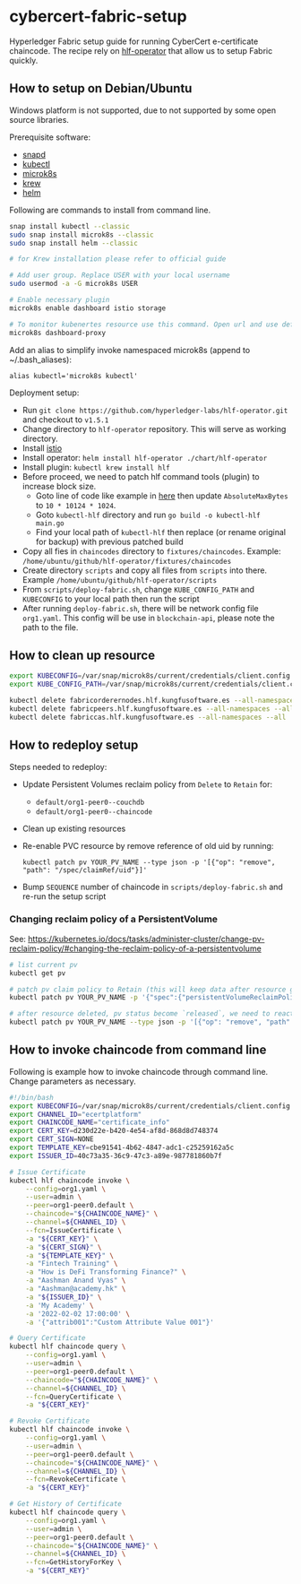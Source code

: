 # cybercert-fabric-setup

Hyperledger Fabric setup guide for running CyberCert e-certificate chaincode. The recipe rely on [hlf-operator](https://github.com/hyperledger-labs/hlf-operator) that allow us to setup Fabric quickly.

## How to setup on Debian/Ubuntu

Windows platform is not supported, due to not supported by some open source libraries.

Prerequisite software:

- [snapd](https://snapcraft.io/docs/installing-snapd)
- [kubectl](https://kubernetes.io/docs/tasks/tools/install-kubectl-linux/#install-using-native-package-management)
- [microk8s](https://microk8s.io/)
- [krew](https://krew.sigs.k8s.io/docs/user-guide/setup/install/)
- [helm](https://helm.sh/docs/intro/install/#from-snap)

Following are commands to install from command line.

```bash
snap install kubectl --classic
sudo snap install microk8s --classic
sudo snap install helm --classic

# for Krew installation please refer to official guide

# Add user group. Replace USER with your local username
sudo usermod -a -G microk8s USER

# Enable necessary plugin
microk8s enable dashboard istio storage

# To monitor kubenertes resource use this command. Open url and use default token to access dashboard.
microk8s dashboard-proxy
```

Add an alias to simplify invoke namespaced microk8s (append to ~/.bash_aliases):

```text
alias kubectl='microk8s kubectl'
```

Deployment setup:

- Run `git clone https://github.com/hyperledger-labs/hlf-operator.git` and checkout to `v1.5.1`
- Change directory to `hlf-operator` repository. This will serve as working directory.
- Install [istio](https://github.com/hyperledger-labs/hlf-operator/tree/2ab0262e1776621eed19beedf9bf5fa5f397b5b2#install-istio)
- Install operator: `helm install hlf-operator ./chart/hlf-operator`
- Install plugin: `kubectl krew install hlf`
- Before proceed, we need to patch hlf command tools (plugin) to increase block size.
  - Goto line of code like example in [here](https://github.com/hyperledger-labs/hlf-operator/blob/94c333140de92a1125d9fba8192396a01afbed4b/controllers/testutils/channel.go#L183) then update `AbsoluteMaxBytes` to `10 * 10124 * 1024`.
  - Goto `kubectl-hlf` directory and run `go build -o kubectl-hlf main.go`
  - Find your local path of `kubectl-hlf` then replace (or rename original for backup) with previous patched build
- Copy all fies in `chaincodes` directory to `fixtures/chaincodes`. Example: `/home/ubuntu/github/hlf-operator/fixtures/chaincodes`
- Create directory `scripts` and copy all files from `scripts` into there. Example `/home/ubuntu/github/hlf-operator/scripts`
- From `scripts/deploy-fabric.sh`, change `KUBE_CONFIG_PATH` and `KUBECONFIG` to your local path then run the script
- After running `deploy-fabric.sh`, there will be network config file `org1.yaml`. This config will be use in `blockchain-api`, please note the path to the file.

## How to clean up resource

```bash
export KUBECONFIG=/var/snap/microk8s/current/credentials/client.config # Change to your local path
export KUBE_CONFIG_PATH=/var/snap/microk8s/current/credentials/client.config # Change to your local path

kubectl delete fabricorderernodes.hlf.kungfusoftware.es --all-namespaces --all
kubectl delete fabricpeers.hlf.kungfusoftware.es --all-namespaces --all
kubectl delete fabriccas.hlf.kungfusoftware.es --all-namespaces --all
```

## How to redeploy setup

Steps needed to redeploy:

- Update Persistent Volumes reclaim policy from `Delete` to `Retain` for:
  - `default/org1-peer0--couchdb`
  - `default/org1-peer0--chaincode`

- Clean up existing resources

- Re-enable PVC resource by remove reference of old uid by running:

  `kubectl patch pv YOUR_PV_NAME --type json -p '[{"op": "remove", "path": "/spec/claimRef/uid"}]'`

- Bump `SEQUENCE` number of chaincode in `scripts/deploy-fabric.sh` and re-run the setup script

### Changing reclaim policy of a PersistentVolume

See: <https://kubernetes.io/docs/tasks/administer-cluster/change-pv-reclaim-policy/#changing-the-reclaim-policy-of-a-persistentvolume>

```bash
# list current pv
kubectl get pv

# patch pv claim policy to Retain (this will keep data after resource got deleted)
kubectl patch pv YOUR_PV_NAME -p '{"spec":{"persistentVolumeReclaimPolicy":"Retain"}}'

# after resource deleted, pv status become `released`, we need to reactive with this script to become `available`
kubectl patch pv YOUR_PV_NAME --type json -p '[{"op": "remove", "path": "/spec/claimRef/uid"}]'
```

## How to invoke chaincode from command line

Following is example how to invoke chaincode through command line. Change parameters as necessary.

```bash
#!/bin/bash
export KUBECONFIG=/var/snap/microk8s/current/credentials/client.config # Change to your local path
export CHANNEL_ID="ecertplatform"
export CHAINCODE_NAME="certificate_info"
export CERT_KEY=d230d22e-b420-4e54-af8d-868d8d748374
export CERT_SIGN=NONE
export TEMPLATE_KEY=cbe91541-4b62-4847-adc1-c25259162a5c
export ISSUER_ID=40c73a35-36c9-47c3-a89e-987781860b7f

# Issue Certificate
kubectl hlf chaincode invoke \
    --config=org1.yaml \
    --user=admin \
    --peer=org1-peer0.default \
    --chaincode="${CHAINCODE_NAME}" \
    --channel=${CHANNEL_ID} \
    --fcn=IssueCertificate \
    -a "${CERT_KEY}" \
    -a "${CERT_SIGN}" \
    -a "${TEMPLATE_KEY}" \
    -a "Fintech Training" \
    -a "How is DeFi Transforming Finance?" \
    -a "Aashman Anand Vyas" \
    -a "Aashman@academy.hk" \
    -a "${ISSUER_ID}" \
    -a 'My Academy' \
    -a '2022-02-02 17:00:00' \
    -a '{"attrib001":"Custom Attribute Value 001"}'

# Query Certificate
kubectl hlf chaincode query \
    --config=org1.yaml \
    --user=admin \
    --peer=org1-peer0.default \
    --chaincode="${CHAINCODE_NAME}" \
    --channel=${CHANNEL_ID} \
    --fcn=QueryCertificate \
    -a "${CERT_KEY}"

# Revoke Certificate
kubectl hlf chaincode invoke \
    --config=org1.yaml \
    --user=admin \
    --peer=org1-peer0.default \
    --chaincode="${CHAINCODE_NAME}" \
    --channel=${CHANNEL_ID} \
    --fcn=RevokeCertificate \
    -a "${CERT_KEY}"

# Get History of Certificate
kubectl hlf chaincode query \
    --config=org1.yaml \
    --user=admin \
    --peer=org1-peer0.default \
    --chaincode="${CHAINCODE_NAME}" \
    --channel=${CHANNEL_ID} \
    --fcn=GetHistoryForKey \
    -a "${CERT_KEY}"
```
